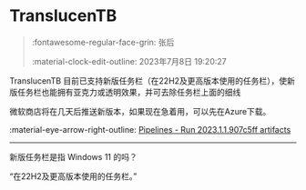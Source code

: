 # TranslucenTB

> :fontawesome-regular-face-grin: 张后
>
> :material-clock-edit-outline: 2023年7月8日 19:20:27

TranslucenTB 目前已支持新版任务栏（在22H2及更高版本使用的任务栏），使新版任务栏也能拥有亚克力或透明效果，并可去除任务栏上面的细线

微软商店将在几天后推送新版本，如果现在急着用，可以先在Azure下载。

:material-eye-arrow-right-outline: [Pipelines - Run 2023.1.1.907c5ff artifacts](https://dev.azure.com/sylve0n/TranslucentTB/_build/results?buildId=389&view=artifacts&pathAsName=false&type=publishedArtifacts)

---

新版任务栏是指 Windows 11 的吗？

“在22H2及更高版本使用的任务栏。”
